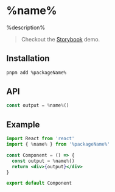 # %name%

%description%

> Checkout the [Storybook](https://ct-hooks.now.sh/?path=/story/%lowercaseName%--readme) demo.

## Installation

```sh
pnpm add %packageName%
```

## API

```js
const output = %name%()
```

## Example

```jsx
import React from 'react'
import { %name% } from '%packageName%'

const Component = () => {
  const output = %name%()
  return <div>{output}</div>
}

export default Component
```
